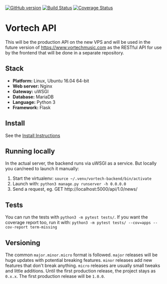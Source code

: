 [![GitHub version](https://badge.fury.io/gh/Torniojaws%2Fvortech-backend.svg)](https://badge.fury.io/gh/Torniojaws%2Fvortech-backend)
[![Build Status](https://travis-ci.org/Torniojaws/vortech-backend.svg?branch=master)](https://travis-ci.org/Torniojaws/vortech-backend)
[![Coverage Status](https://coveralls.io/repos/github/Torniojaws/vortech-backend/badge.svg?branch=master)](https://coveralls.io/github/Torniojaws/vortech-backend?branch=master)

# Vortech API

This will be the production API on the new VPS and will be used in the future version of
https://www.vortechmusic.com as the RESTful API for use by the frontend that will be done in a
separate repository.

## Stack

- **Platform:** Linux, Ubuntu 16.04 64-bit
- **Web server:** Nginx
- **Gateway:** uWSGI
- **Database:** MariaDB
- **Language:** Python 3
- **Framework:** Flask

## Install

See the [Install Instructions](INSTALL.md)

## Running locally

In the actual server, the backend runs via uWSGI as a service. But locally you can/need to launch
it manually:

1. Start the virtualenv: ``source ~/.venv/vortech-backend/bin/activate``
1. Launch with: ``python3 manage.py runserver -h 0.0.0.0``
1. Send a request, eg. GET http://localhost:5000/api/1.0/news/

## Tests

You can run the tests with ``python3 -m pytest tests/``. If you want the coverage report too, run
it with:
``python3 -m pytest tests/ --cov=apps --cov-report term-missing``

## Versioning

The common ``major.minor.micro`` format is followed. ``major`` releases will be huge updates with
potential breaking features. ``minor`` releases add new features that don't break anything.
``micro`` releases are usually small tweaks and little additions. Until the first production release,
the project stays as ``0.x.x``. The first production release will be ``1.0.0``.
